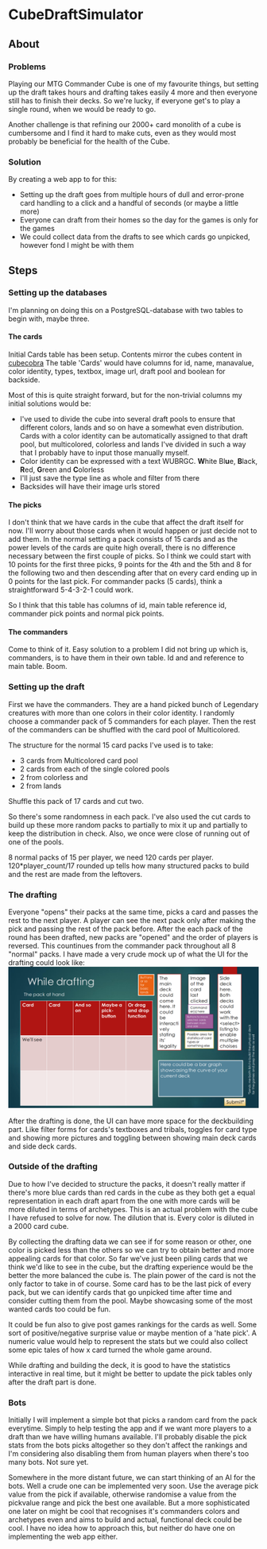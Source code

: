 # CubeDraftSimulator

## About

### Problems
Playing our MTG Commander Cube is one of my favourite things, but setting up the draft takes hours and drafting takes easily 4 more and then everyone still has to finish their decks. So we're lucky, if everyone get's to play a single round, when we would be ready to go.

Another challenge is that refining our 2000+ card monolith of a cube is cumbersome and I find it hard to make cuts, even as they would most probably be beneficial for the health of the Cube.

### Solution
By creating a web app to for this:
 - Setting up the draft goes from multiple hours of dull and error-prone card handling to a click and a handful of seconds (or maybe a little more)
 - Everyone can draft from their homes so the day for the games is only for the games
 - We could collect data from the drafts to see which cards go unpicked, however fond I might be with them

## Steps

### Setting up the databases
I'm planning on doing this on a PostgreSQL-database with two tables to begin with, maybe three.

#### The cards
Initial Cards table has been setup. Contents mirror the cubes content in [cubecobra](https://cubecobra.com/cube/overview/58otz)
The table 'Cards' would have columns for id, name, manavalue, color identity, types, textbox, image url, draft pool and boolean for backside.

Most of this is quite straight forward, but for the non-trivial columns my initial solutions would be:
 - I've used to divide the cube into several draft pools to ensure that different colors, lands and so on have a somewhat even distribution. Cards with a color identity can be automatically assigned to that draft pool, but multicolored, colorless and lands I've divided in such a way that I probably have to input those manually myself.
 - Color identity can be expressed with a text WUBRGC. **W**hite Bl**u**e, **B**lack, **R**ed, **G**reen and **C**olorless
 - I'll just save the type line as whole and filter from there
 - Backsides will have their image urls stored

#### The picks
I don't think that we have cards in the cube that affect the draft itself for now. I'll worry about those cards when it would happen or just decide not to add them. In the normal setting a pack consists of 15 cards and as the power levels of the cards are quite high overall, there is no difference necessary between the first couple of picks. So I think we could start with 10 points for the first three picks, 9 points for the 4th and the 5th and 8 for the following two and then descending after that on every card ending up in 0 points for the last pick. For commander packs (5 cards), think a straightforward 5-4-3-2-1 could work.

So I think that this table has columns of id, main table reference id, commander pick points and normal pick points.

#### The commanders
Come to think of it. Easy solution to a problem I did not bring up which is, commanders, is to have them in their own table. Id and and reference to main table. Boom.

### Setting up the draft
First we have the commanders. They are a hand picked bunch of Legendary creatures with more than one colors in their color identity. I randomly choose a commander pack of 5 commanders for each player. Then the rest of the commanders can be shuffled with the card pool of Multicolored.

The structure for the normal 15 card packs I've used is to take:
 - 3 cards from Multicolored card pool
 - 2 cards from each of the single colored pools
 - 2 from colorless and
 - 2 from lands
 
Shuffle this pack of 17 cards and cut two.

So there's some randomness in each pack. I've also used the cut cards to build up these more random packs to partially to mix it up and partially to keep the distribution in check. Also, we once were close of running out of one of the pools.

8 normal packs of 15 per player, we need 120 cards per player. 120*player_count/17 rounded up tells how many structured packs to build and the rest are made from the leftovers.

### The drafting
Everyone "opens" their packs at the same time, picks a card and passes the rest to the next player. A player can see the next pack only after making the pick and passing the rest of the pack before. After the each pack of the round has been drafted, new packs are "opened" and the order of players is reversed. This countinues from the commander pack throughout all 8 "normal" packs. I have made a very crude mock up of what the UI for the drafting could look like:
![](https://github.com/EeroAnt/CubeDraftSimulator/blob/main/Documentation/First_draft.png)

After the drafting is done, the UI can have more space for the deckbuilding part. Like filter forms for cards's textboxes and tribals, toggles for card type and showing more pictures and toggling between showing main deck cards and side deck cards.

### Outside of the drafting
Due to how I've decided to structure the packs, it doesn't really matter if there's more blue cards than red cards in the cube as they both get a equal representation in each draft apart from the one with more cards will be more diluted in terms of archetypes. This is an actual problem with the cube I have refused to solve for now. The dilution that is. Every color is diluted in a 2000 card cube.

By collecting the drafting data we can see if for some reason or other, one color is picked less than the others so we can try to obtain better and more appealing cards for that color. So far we've just been piling cards that we think we'd like to see in the cube, but the drafting experience would be the better the more balanced the cube is. The plain power of the card is not the only factor to take in of course. Some card has to be the last pick of every pack, but we can identify cards that go unpicked time after time and consider cutting them from the pool. Maybe showcasing some of the most wanted cards too could be fun.

It could be fun also to give post games rankings for the cards as well. Some sort of positive/negative surprise value or maybe mention of a 'hate pick'. A numeric value would help to represent the stats but we could also collect some epic tales of how x card turned the whole game around.

While drafting and building the deck, it is good to have the statistics interactive in real time, but it might be better to update the pick tables only after the draft part is done.

### Bots
Initially I will implement a simple bot that picks a random card from the pack everytime. Simply to help testing the app and if we want more players to a draft than we have willing humans available. I'll probably disable the pick stats from the bots picks altogether so they don't affect the rankings and I'm considering also disabling them from human players when there's too many bots. Not sure yet.

Somewhere in the more distant future, we can start thinking of an AI for the bots. Well a crude one can be implemented very soon. Use the average pick value from the pick if available, otherwise randomise a value from the pickvalue range and pick the best one available. But a more sophisticated one later on might be cool that recognises it's commanders colors and archetypes even and aims to build and actual, functional deck could be cool. I have no idea how to approach this, but neither do have one on implementing the web app either.
